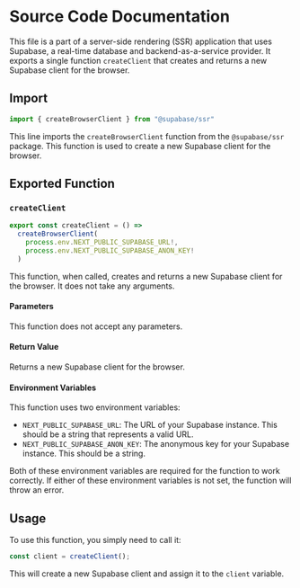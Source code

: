 # Source Code Documentation

This file is a part of a server-side rendering (SSR) application that uses Supabase, a real-time database and backend-as-a-service provider. It exports a single function `createClient` that creates and returns a new Supabase client for the browser.

## Import

```javascript
import { createBrowserClient } from "@supabase/ssr"
```

This line imports the `createBrowserClient` function from the `@supabase/ssr` package. This function is used to create a new Supabase client for the browser.

## Exported Function

### `createClient`

```javascript
export const createClient = () =>
  createBrowserClient(
    process.env.NEXT_PUBLIC_SUPABASE_URL!,
    process.env.NEXT_PUBLIC_SUPABASE_ANON_KEY!
  )
```

This function, when called, creates and returns a new Supabase client for the browser. It does not take any arguments.

#### Parameters

This function does not accept any parameters.

#### Return Value

Returns a new Supabase client for the browser.

#### Environment Variables

This function uses two environment variables:

- `NEXT_PUBLIC_SUPABASE_URL`: The URL of your Supabase instance. This should be a string that represents a valid URL.
- `NEXT_PUBLIC_SUPABASE_ANON_KEY`: The anonymous key for your Supabase instance. This should be a string.

Both of these environment variables are required for the function to work correctly. If either of these environment variables is not set, the function will throw an error.

## Usage

To use this function, you simply need to call it:

```javascript
const client = createClient();
```

This will create a new Supabase client and assign it to the `client` variable.